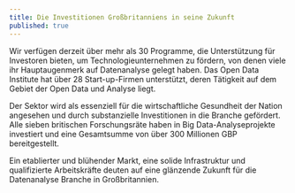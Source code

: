 ```yaml
---
title: Die Investitionen Großbritanniens in seine Zukunft
published: true
---
```

Wir verfügen derzeit über mehr als 30 Programme, die Unterstützung für Investoren bieten, um Technologieunternehmen zu fördern, von denen viele ihr Hauptaugenmerk auf Datenanalyse gelegt haben. Das Open Data Institute hat über 28 Start-up-Firmen unterstützt, deren Tätigkeit auf dem Gebiet der Open Data und Analyse liegt.

Der Sektor wird als essenziell für die wirtschaftliche Gesundheit der Nation angesehen und durch substanzielle Investitionen in die Branche gefördert. Alle sieben britischen Forschungsräte haben in Big Data-Analyseprojekte investiert und eine Gesamtsumme von über 300 Millionen GBP bereitgestellt.  

Ein etablierter und blühender Markt, eine solide Infrastruktur und qualifizierte Arbeitskräfte deuten auf eine glänzende Zukunft für die Datenanalyse Branche in Großbritannien.
